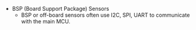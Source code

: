 
* BSP (Board Support Package) Sensors
	* BSP or off-board sensors often use I2C, SPI, UART to communicate with the main MCU.